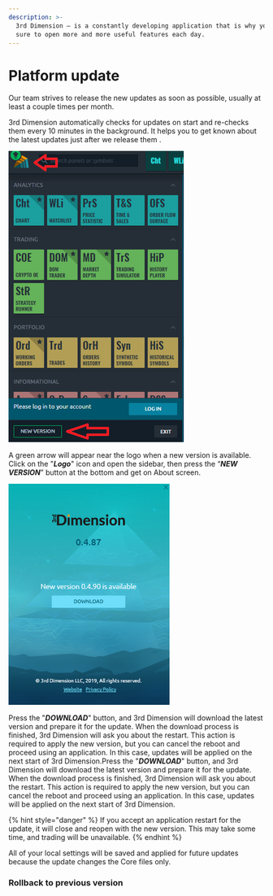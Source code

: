 ```yaml
---
description: >-
  3rd Dimension — is a constantly developing application that is why you can be
  sure to open more and more useful features each day.
---
```


# Platform update

Our team strives to release the new updates as soon as possible, usually at least a couple times per month.

3rd Dimension automatically checks for updates on start and re-checks them every 10 minutes in the background. It helps you to get known about the latest updates just after we release them .

![](<../.gitbook/assets/The green arrow on the logo indicates that a new update is available..png>)

A green arrow will appear near the logo when a new version is available. Сlick on the "_**Logo**_" icon and open the sidebar, then press the “_**NEW VERSION**_” button at the bottom and get on About screen.

![](<../.gitbook/assets/New version is available for download.png>)

Press the "_**DOWNLOAD**_" button, and 3rd Dimension will download the latest version and prepare it for the update. When the download process is finished, 3rd Dimension will ask you about the restart. This action is required to apply the new version, but you can cancel the reboot and proceed using an application. In this case, updates will be applied on the next start of 3rd Dimension.Press the "_**DOWNLOAD**_" button, and 3rd Dimension will download the latest version and prepare it for the update. When the download process is finished, 3rd Dimension will ask you about the restart. This action is required to apply the new version, but you can cancel the reboot and proceed using an application. In this case, updates will be applied on the next start of 3rd Dimension.

{% hint style="danger" %}
If you accept an application restart for the update, it will close and reopen with the new version. This may take some time, and trading will be unavailable.
{% endhint %}

All of your local settings will be saved and applied for future updates because the update changes the Core files only.

### Rollback to previous version

